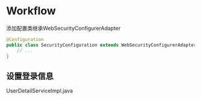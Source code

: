 # Workflow

添加配置类继承WebSecurityConfigurerAdapter

```java
@Configuration
public class SecurityConfiguration extends WebSecurityConfigurerAdapter {
    // ...
}
```

## 设置登录信息

UserDetailServiceImpl.java

```java
```
